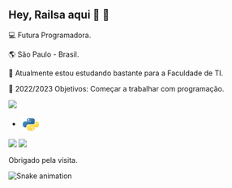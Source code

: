 ## Hey, Railsa aqui  :vulcan_salute: :sunflower: 

:computer:  Futura Programadora.

:earth_americas:  São Paulo - Brasil.

:open_book:  Atualmente estou estudando bastante para a Faculdade de TI.

:pushpin:  2022/2023 Objetivos: Começar a trabalhar com programação.

<a href="https://github.com/railsacordeiro">
<img height="180em" src="https://github-readme-stats.vercel.app/api?username=railsacordeiro&show_icons=true&theme=dark&include_all_commits=true&count_private=true"/>


- <img align="center" alt="Ray-Python" height="30" width="40" src="https://raw.githubusercontent.com/devicons/devicon/master/icons/python/python-original.svg">

<div> 

  <a href = "mailto:railsacordeiro@gmail.com"><img src="https://img.shields.io/badge/-Gmail-%23333?style=for-the-badge&logo=gmail&logoColor=white" target="_blank"></a>
  <a href="https://www.linkedin.com/in/railsa-cordeiro-29253017a/" target="_blank"><img src="https://img.shields.io/badge/-LinkedIn-%230077B5?style=for-the-badge&logo=linkedin&logoColor=white" target="_blank"></a> 
   
</div>

Obrigado pela visita.

![Snake animation](https://github.com/railsacordeiro/railsacordeiro/blob/output/github-contribution-grid-snake.svg)
